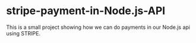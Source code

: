 # stripe-payment-in-Node.js-API
This is a small project showing how we can do payments in our Node.js api using STRIPE.
